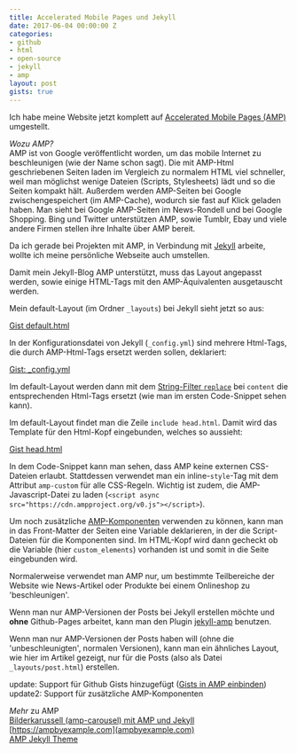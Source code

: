 ```yaml
---
title: Accelerated Mobile Pages und Jekyll
date: 2017-06-04 00:00:00 Z
categories:
- github
- html
- open-source
- jekyll
- amp
layout: post
gists: true
---
```


Ich habe meine Website jetzt komplett auf [Accelerated Mobile Pages (AMP)](https://ampproject.com) umgestellt.

*Wozu AMP?*  
AMP ist von Google veröffentlicht worden, um das mobile Internet zu beschleunigen (wie der Name schon sagt). Die mit AMP-Html geschriebenen Seiten laden im Vergleich zu normalem HTML viel schneller, weil man möglichst wenige Dateien (Scripts, Stylesheets) lädt und so die Seiten kompakt hält. Außerdem werden AMP-Seiten bei Google zwischengespeichert (im AMP-Cache), wodurch sie fast auf Klick geladen haben.
Man sieht bei Google AMP-Seiten im News-Rondell und bei Google Shopping. Bing und Twitter unterstützen AMP, sowie Tumblr, Ebay und viele andere Firmen stellen ihre Inhalte über AMP bereit.

Da ich gerade bei Projekten mit AMP, in Verbindung mit [Jekyll](http://jekyllrb.com) arbeite, wollte ich meine persönliche Webseite auch umstellen.

Damit mein Jekyll-Blog AMP unterstützt, muss das Layout angepasst werden, sowie einige HTML-Tags mit den AMP-Äquivalenten ausgetauscht werden.

Mein default-Layout (im Ordner `_layouts`) bei Jekyll sieht jetzt so aus:  

<amp-gist data-gistid="ab8e997dbaa0e13b9c884d4570d9d7c7" layout="fixed-height" height="250"></amp-gist>

[Gist default.html](https://gist.github.com/lukas-h/ab8e997dbaa0e13b9c884d4570d9d7c7)  

In der Konfigurationsdatei von Jekyll (`_config.yml`) sind mehrere Html-Tags, die durch AMP-Html-Tags ersetzt werden sollen, deklariert:

<amp-gist data-gistid="206b05564fcb15fdcbc8a438019fea8e" layout="fixed-height" height="250"></amp-gist>

[Gist: _config.yml](https://gist.github.com/lukas-h/206b05564fcb15fdcbc8a438019fea8e)

Im default-Layout werden dann mit dem [String-Filter `replace`](https://help.shopify.com/themes/liquid/filters/string-filters) bei `content` die entsprechenden Html-Tags ersetzt (wie man im ersten Code-Snippet sehen kann). 

Im default-Layout findet man die Zeile `include head.html`. Damit wird das Template für den Html-Kopf eingebunden, welches so aussieht:

<amp-gist data-gistid="4765166053040d59e51f888118333b0c" layout="fixed-height" height="250"></amp-gist>

[Gist head.html](https://gist.github.com/lukas-h/4765166053040d59e51f888118333b0c)  

In dem Code-Snippet kann man sehen, dass AMP keine externen CSS-Dateien erlaubt. Stattdessen verwendet man ein inline-`style`-Tag mit dem Attribut `amp-custom` für alle CSS-Regeln.
Wichtig ist zudem, die AMP-Javascript-Datei zu laden (`<script async src="https://cdn.ampproject.org/v0.js"></script>`).

Um noch zusätzliche [AMP-Komponenten](https://ampbyexample.com/#components) verwenden zu können, kann man in das Front-Matter der Seiten eine Variable deklarieren, in der die Script-Dateien für die Komponenten sind. Im HTML-Kopf wird dann gecheckt ob die Variable (hier `custom_elements`) vorhanden ist und somit in die Seite eingebunden wird.





Normalerweise verwendet man AMP nur, um bestimmte Teilbereiche der Website wie News-Artikel oder Produkte bei einem Onlineshop zu 'beschleunigen'.

Wenn man nur AMP-Versionen der Posts bei Jekyll erstellen möchte und **ohne** Github-Pages arbeitet, kann man den Plugin [jekyll-amp](https://github.com/juusaw/amp-jekyll) benutzen.

Wenn man nur AMP-Versionen der Posts haben will (ohne die 'unbeschleunigten', normalen Versionen), kann man ein ähnliches Layout, wie hier im Artikel gezeigt, nur für die Posts (also als Datei `_layouts/post.html`) erstellen.

update: Support für Github Gists hinzugefügt ([Gists in AMP einbinden](https://ampbyexample.com/components/amp-gist/))  
update2: Support für zusätzliche AMP-Komponenten

*Mehr* zu AMP  
[Bilderkarussell (amp-carousel) mit AMP und Jekyll
](http://himsel.me/06-12-2017-bilderkarussell-amp-carousel-mit-amp-und-jekyll.html)  
[https://ampbyexample.com](ampbyexample.com)  
[AMP Jekyll Theme](https://github.com/ageitgey/amplify)